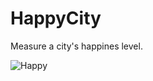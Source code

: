 # HappyCity
Measure a city's happines level.

![Happy](https://grist.files.wordpress.com/2011/05/jumping-people-city-skyline-400x288.jpg)
